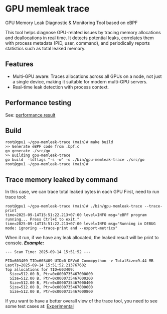 # GPU memleak trace

GPU Memory Leak Diagnostic & Monitoring Tool based on eBPF

This tool helps diagnose GPU-related issues by tracing memory allocations and deallocations in real time. It detects potential leaks, correlates them with process metadata (PID, user, command), and periodically reports statistics such as total leaked memory.

## Features
- Multi-GPU aware: Traces allocations across all GPUs on a node, not just a single device, making it suitable for modern multi-GPU servers.
- Real-time leak detection with process context.

## Performance testing
See: [performance result](docs/performance.md)

## Build
```shell
root@gpu1 ~/gpu-memleak-trace (main)# make build 
>> Generate eBPF code from .bpf.c
go generate ./src/go
>> Building gpu-memleak-trace
go build  -ldflags "-s -w" -o ./bin/gpu-memleak-trace ./src/go
root@gpu1 ~/gpu-memleak-trace (main)# 
```

## Trace memory leaked by command

In this case, we can trace total leaked bytes in each GPU
First, need to run trace tool:

```shell
root@gpu1 ~/gpu-memleak-trace (main)# ./bin/gpu-memleak-trace --trace-print
time=2025-09-14T15:51:22.213+07:00 level=INFO msg="eBPF program running... Press Ctrl+C to exit."
time=2025-09-14T15:51:22.213+07:00 level=INFO msg="Running in DEBUG mode: ignoring --trace-print and --export-metrics"
```
When it run, if we have any leak allocated, the leaked result will be print to console.
***Example:***
```text
--- Scan Time: 2025-09-14 15:51:52 ---

PID=603409 TID=603409 UID=0 DEV=0 Comm=python -> TotalSize=9.44 MB LastTs=2025-09-14 15:51:52.213767602
Top allocations for TID=603409:
  Size=512.00 B, Ptr=0x0000735467000000
  Size=512.00 B, Ptr=0x0000735467000200
  Size=512.00 B, Ptr=0x0000735467000400
  Size=512.00 B, Ptr=0x0000735467000600
  Size=512.00 B, Ptr=0x0000735467000800
```
If you want to have a better overall view of the trace tool, you need to see some test cases at: [Experimental](docs/experimentals.md)



